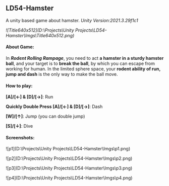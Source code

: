 ## LD54-Hamster
A unity based game about hamster.
*Unity Version:2021.3.29f1c1*

*![Title640x512](D:\Projects\Unity Projects\LD54-Hamster\Imgs\Title640x512.png)*



#### About Game:

In ***Rodent Rolling Rampage***, you need to act **a hamster in a sturdy hamster ball**, and your target is to **break the ball**, by which you can escape from working for human. In the limited sphere space, your **rodent ability of run, jump and dash** is the only way to make the ball move. 



#### How to play:

**[A]/[←] & [D]/[→]**: Run

**Quickly Double Press [A]/[←] & [D]/[→]**: Dash

**[W]/[↑]**: Jump (you can double jump)

**[S]/[↓]**: Dive



#### Screenshots:

![p1](D:\Projects\Unity Projects\LD54-Hamster\Imgs\p1.png)

![p2](D:\Projects\Unity Projects\LD54-Hamster\Imgs\p2.png)

![p3](D:\Projects\Unity Projects\LD54-Hamster\Imgs\p3.png)

![p4](D:\Projects\Unity Projects\LD54-Hamster\Imgs\p4.png)
